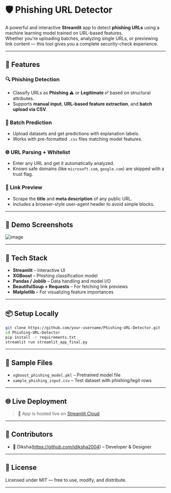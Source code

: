 # 🛡️ Phishing URL Detector

A powerful and interactive **Streamlit** app to detect **phishing URLs** using a machine learning model trained on URL-based features.  
Whether you're uploading batches, analyzing single URLs, or previewing link content — this tool gives you a complete security-check experience.

---

## 🚀 Features

### 🔍 Phishing Detection
- Classify URLs as **Phishing ⚠️** or **Legitimate ✅** based on structural attributes.
- Supports **manual input**, **URL-based feature extraction**, and **batch upload via CSV**.

### 📁 Batch Prediction
- Upload datasets and get predictions with explanation labels.
- Works with pre-formatted `.csv` files matching model features.

### 🌐 URL Parsing + Whitelist
- Enter any URL and get it automatically analyzed.
- Known safe domains (like `microsoft.com`, `google.com`) are skipped with a trust flag.

### 🔎 Link Preview
- Scrape the **title** and **meta description** of any public URL.
- Includes a browser-style user-agent header to avoid simple blocks.

---

## 🧪 Demo Screenshots
![image](https://github.com/user-attachments/assets/5ad81e8d-2f3a-4b51-8a01-b86d81d53626)


---

## 🧰 Tech Stack

- **Streamlit** – Interactive UI
- **XGBoost** – Phishing classification model
- **Pandas / Joblib** – Data handling and model I/O
- **BeautifulSoup + Requests** – For fetching link previews
- **Matplotlib** – For visualizing feature importances

---

## 📦 Setup Locally

```bash
git clone https://github.com/your-username/Phishing-URL-Detector.git
cd Phishing-URL-Detector
pip install -r requirements.txt
streamlit run streamlit_app_final.py
```

---

## 📂 Sample Files

- `xgboost_phishing_model.pkl` – Pretrained model file
- `sample_phishing_input.csv` – Test dataset with phishing/legit rows

---

## 🌐 Live Deployment

> 🔗 App is hosted live on [Streamlit Cloud](https://phishing-url-detector-du69scdbb8pqjjy3mk6fob.streamlit.app/)

---

## 🤝 Contributors

- 👤 Diksha(https://github.com/idiksha2004) – Developer & Designer

---

## 📄 License

Licensed under MIT — free to use, modify, and distribute.

---

